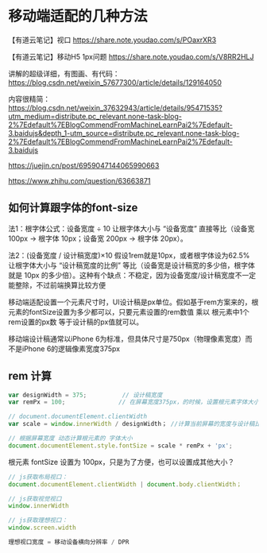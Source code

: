 # 移动端适配的几种方法


【有道云笔记】视口
https://share.note.youdao.com/s/POaxrXR3

【有道云笔记】移动H5  1px问题
https://share.note.youdao.com/s/V8RR2HLJ


讲解的超级详细，有图画、有代码：
https://blog.csdn.net/weixin_57677300/article/details/129164050

内容很精简：
https://blog.csdn.net/weixin_37632943/article/details/95471535?utm_medium=distribute.pc_relevant.none-task-blog-2%7Edefault%7EBlogCommendFromMachineLearnPai2%7Edefault-3.baidujs&depth_1-utm_source=distribute.pc_relevant.none-task-blog-2%7Edefault%7EBlogCommendFromMachineLearnPai2%7Edefault-3.baidujs

https://juejin.cn/post/6959047144065990663

https://www.zhihu.com/question/63663871


## 如何计算跟字体的font-size
法1：根字体公式：设备宽度 ÷ 10
让根字体大小与 “设备宽度” 直接等比（设备宽 100px → 根字体 10px；设备宽 200px → 根字体 20px）。

法2：(设备宽度 / 设计稿宽度)×10 
假设1rem就是10px，或者根字体设为62.5%
让根字体大小与 “设计稿宽度的比例” 等比（设备宽是设计稿宽的多少倍，根字体就是 10px 的多少倍）。这种有个缺点：不稳定，因为设备宽度/设计稿宽度不一定能整除，不过前端换算比较方便




移动端适配设置一个元素尺寸时，UI设计稿是px单位。假如基于rem方案来的，根元素的fontSize设置为多少都可以，只要元素设置的rem数值 乘以 根元素中1个rem设置的px数 等于设计稿的px值就可以。

移动端设计稿通常以iPhone 6为标准，但具体尺寸是750px（物理像素宽度）而不是iPhone 6的逻辑像素宽度375px


## rem 计算
```js
var designWidth = 375;  		// 设计稿宽度
var remPx = 100;               // 在屏幕宽度375px，的时候，设置根元素字体大小 100px

// document.documentElement.clientWidth 
var scale = window.innerWidth / designWidth； //计算当前屏幕的宽度与设计稿比例

// 根据屏幕宽度 动态计算根元素的 字体大小
document.documentElement.style.fontSize = scale * remPx + 'px';
```
根元素 fontSize 设置为 100px，只是为了方便，也可以设置成其他大小？


```js
// js获取布局视口：
document.documentElement.clientWidth | document.body.clientWidth；

// js获取视觉视口
window.innerWidth

// js获取理想视口：
window.screen.width

理想视口宽度 = 移动设备横向分辨率 / DPR
```